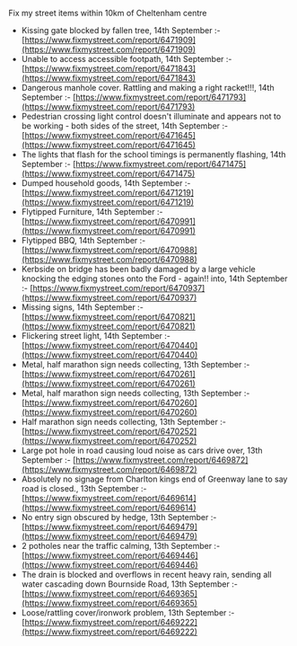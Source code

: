 Fix my street items within 10km of Cheltenham centre

<!-- fix_marker starts -->

- Kissing gate blocked by fallen tree, 14th September :- [https://www.fixmystreet.com/report/6471909](https://www.fixmystreet.com/report/6471909)
- Unable to access accessible footpath, 14th September :- [https://www.fixmystreet.com/report/6471843](https://www.fixmystreet.com/report/6471843)
- Dangerous manhole cover. Rattling and making a right racket!!!, 14th September :- [https://www.fixmystreet.com/report/6471793](https://www.fixmystreet.com/report/6471793)
- Pedestrian crossing light control doesn't illuminate and appears not to be working - both sides of the street, 14th September :- [https://www.fixmystreet.com/report/6471645](https://www.fixmystreet.com/report/6471645)
- The lights that flash for the school timings is permanently flashing, 14th September :- [https://www.fixmystreet.com/report/6471475](https://www.fixmystreet.com/report/6471475)
- Dumped household goods, 14th September :- [https://www.fixmystreet.com/report/6471219](https://www.fixmystreet.com/report/6471219)
- Flytipped Furniture, 14th September :- [https://www.fixmystreet.com/report/6470991](https://www.fixmystreet.com/report/6470991)
- Flytipped BBQ, 14th September :- [https://www.fixmystreet.com/report/6470988](https://www.fixmystreet.com/report/6470988)
- Kerbside on bridge has been badly damaged by a large vehicle knocking the edging stones onto the Ford - again!! into, 14th September :- [https://www.fixmystreet.com/report/6470937](https://www.fixmystreet.com/report/6470937)
- Missing signs, 14th September :- [https://www.fixmystreet.com/report/6470821](https://www.fixmystreet.com/report/6470821)
- Flickering street light, 14th September :- [https://www.fixmystreet.com/report/6470440](https://www.fixmystreet.com/report/6470440)
- Metal, half marathon sign needs collecting, 13th September :- [https://www.fixmystreet.com/report/6470261](https://www.fixmystreet.com/report/6470261)
- Metal, half marathon sign needs collecting, 13th September :- [https://www.fixmystreet.com/report/6470260](https://www.fixmystreet.com/report/6470260)
- Half marathon sign needs collecting, 13th September :- [https://www.fixmystreet.com/report/6470252](https://www.fixmystreet.com/report/6470252)
- Large pot hole in road causing loud noise as cars drive over, 13th September :- [https://www.fixmystreet.com/report/6469872](https://www.fixmystreet.com/report/6469872)
- Absolutely no signage from Charlton kings end of Greenway lane to say road is closed., 13th September :- [https://www.fixmystreet.com/report/6469614](https://www.fixmystreet.com/report/6469614)
- No entry sign obscured by hedge, 13th September :- [https://www.fixmystreet.com/report/6469479](https://www.fixmystreet.com/report/6469479)
- 2 potholes near the traffic calming, 13th September :- [https://www.fixmystreet.com/report/6469446](https://www.fixmystreet.com/report/6469446)
- The drain is blocked and overflows in recent heavy rain, sending all water cascading down Bournside Road, 13th September :- [https://www.fixmystreet.com/report/6469365](https://www.fixmystreet.com/report/6469365)
- Loose/rattling cover/ironwork problem, 13th September :- [https://www.fixmystreet.com/report/6469222](https://www.fixmystreet.com/report/6469222)

<!-- fix_marker ends -->